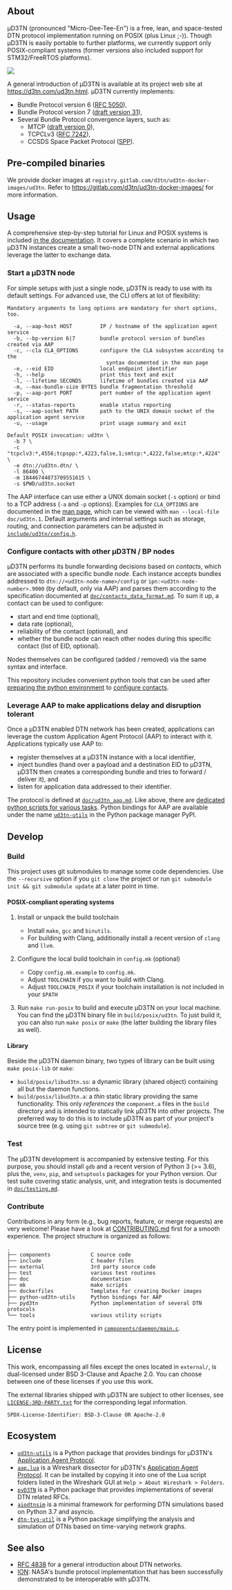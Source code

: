 ## About

µD3TN (pronounced "Micro-Dee-Tee-En") is a free, lean, and space-tested DTN protocol implementation running on POSIX (plus Linux ;-)).
Though µD3TN is easily portable to further platforms, we currently support only POSIX-compliant systems (former versions also included support for STM32/FreeRTOS platforms).

![](doc/overview.svg)

A general introduction of µD3TN is available at its project web site at https://d3tn.com/ud3tn.html. µD3TN currently implements:

- Bundle Protocol version 6 ([RFC 5050](https://datatracker.ietf.org/doc/html/rfc5050)),
- Bundle Protocol version 7 ([draft version 31](https://datatracker.ietf.org/doc/html/draft-ietf-dtn-bpbis-31)),
- Several Bundle Protocol convergence layers, such as:
  - MTCP ([draft version 0](https://datatracker.ietf.org/doc/html/draft-ietf-dtn-mtcpcl-00)),
  - TCPCLv3 ([RFC 7242](https://datatracker.ietf.org/doc/html/rfc7242)),
  - CCSDS Space Packet Protocol ([SPP](https://public.ccsds.org/Pubs/133x0b2e1.pdf)).

## Pre-compiled binaries

We provide docker images at `registry.gitlab.com/d3tn/ud3tn-docker-images/ud3tn`. Refer to https://gitlab.com/d3tn/ud3tn-docker-images/ for more information.

## Usage

A comprehensive step-by-step tutorial for Linux and POSIX systems is included [in the documentation](doc/posix_quick_start_guide.md). It covers a complete scenario in which two µD3TN instances create a small two-node DTN and external applications leverage the latter to exchange data.

### Start a µD3TN node

For simple setups with just a single node, µD3TN is ready to use with its default settings. For advanced use, the CLI offers at lot of flexibility:

```
Mandatory arguments to long options are mandatory for short options, too.

  -a, --aap-host HOST         IP / hostname of the application agent service
  -b, --bp-version 6|7        bundle protocol version of bundles created via AAP
  -c, --cla CLA_OPTIONS       configure the CLA subsystem according to the
                                syntax documented in the man page
  -e, --eid EID               local endpoint identifier
  -h, --help                  print this text and exit
  -l, --lifetime SECONDS      lifetime of bundles created via AAP
  -m, --max-bundle-size BYTES bundle fragmentation threshold
  -p, --aap-port PORT         port number of the application agent service
  -r, --status-reports        enable status reporting
  -s, --aap-socket PATH       path to the UNIX domain socket of the application agent service
  -u, --usage                 print usage summary and exit

Default POSIX invocation: ud3tn \
  -b 7 \
  -c "tcpclv3:*,4556;tcpspp:*,4223,false,1;smtcp:*,4222,false;mtcp:*,4224" \
  -e dtn://ud3tn.dtn/ \
  -l 86400 \
  -m 18446744073709551615 \
  -s $PWD/ud3tn.socket
```

The AAP interface can use either a UNIX domain socket (`-s` option) or bind to a TCP address (`-a` and `-p` options).
Examples for `CLA_OPTIONS` are documented in the [man page](doc/ud3tn.1),
which can be viewed with `man --local-file doc/ud3tn.1`.
Default arguments and internal settings such as storage, routing, and connection parameters can be adjusted in [`include/ud3tn/config.h`](include/ud3tn/config.h).

### Configure contacts with other µD3TN / BP nodes

µD3TN performs its bundle forwarding decisions based on _contacts_, which are associated with a specific bundle _node_. Each instance accepts bundles addressed to `dtn://<ud3tn-node-name>/config` or `ipn:<ud3tn-node-number>.9000` (by default, only via AAP) and parses them according to the specification documented at [`doc/contacts_data_format.md`](doc/contacts_data_format.md). To sum it up, a contact can be used to configure:

- start and end time (optional),
- data rate (optional),
- reliability of the contact (optional), and
- whether the bundle node can reach other nodes during this specific contact (list of EID, optional).

Nodes themselves can be configured (added / removed) via the same syntax and interface.

This repository includes convenient python tools that can be used after [preparing the python environment](doc/python-venv.md) to [configure contacts](tools/aap/aap_config.py).

### Leverage AAP to make applications delay and disruption tolerant

Once a µD3TN enabled DTN network has been created, applications can leverage the custom Application Agent Protocol (AAP) to interact with it. Applications typically use AAP to:

- register themselves at a µD3TN instance with a local identifier,
- inject bundles (hand over a payload and a destination EID to µD3TN, µD3TN then creates a corresponding bundle and tries to forward / deliver it), and
- listen for application data addressed to their identifier.

The protocol is defined at [`doc/ud3tn_aap.md`](doc/ud3tn_aap.md). Like above, there are [dedicated python scripts for various tasks](tools/aap). Python bindings for AAP are available under the name [`ud3tn-utils`](https://pypi.org/project/ud3tn-utils/) in the Python package manager PyPI.

## Develop

### Build

This project uses git submodules to manage some code dependencies. 
Use the `--recursive` option if you `git clone` the project or run
`git submodule init && git submodule update` at a later point in time.

#### POSIX-compliant operating systems

1. Install or unpack the build toolchain
   - Install `make`, `gcc` and `binutils`.
   - For building with Clang, additionally install a recent version of `clang` and `llvm`.

2. Configure the local build toolchain in `config.mk` (optional)
   - Copy `config.mk.example` to `config.mk`.
   - Adjust `TOOLCHAIN` if you want to build with Clang.
   - Adjust `TOOLCHAIN_POSIX` if your toolchain installation is not included in your `$PATH`

3. Run `make run-posix` to build and execute µD3TN on your local machine.
   You can find the µD3TN binary file in `build/posix/ud3tn`. To just build it, you can also run `make posix` or `make` (the latter building the library files as well).

#### Library

Beside the µD3TN daemon binary, two types of library can be built using `make posix-lib` or `make`:

- `build/posix/libud3tn.so`: a dynamic library (shared object) containing all but the daemon functions.
- `build/posix/libud3tn.a`: a _thin_ static library providing the same functionality. This only _references_ the `component.a` files in the `build` directory and is intended to statically link µD3TN into other projects. The preferred way to do this is to include µD3TN as part of your project's source tree (e.g. using `git subtree` or `git submodule`).

### Test

The µD3TN development is accompanied by extensive testing. For this purpose, you should install `gdb` and a recent version of Python 3 (>= 3.6), plus the, `venv`, `pip`, and `setuptools` packages for your Python version. Our test suite covering static analysis, unit, and integration tests is documented in [`doc/testing.md`](doc/testing.md).

### Contribute

Contributions in any form (e.g., bug reports, feature, or merge requests) are very welcome! Please have a look at [CONTRIBUTING.md](CONTRIBUTING.md) first for a smooth experience. The project structure is organized as follows:

```
.
├── components             C source code
├── include                C header files
├── external               3rd party source code
├── test                   various test routines
├── doc                    documentation
├── mk                     make scripts
├── dockerfiles            Templates for creating Docker images
├── python-ud3tn-utils     Python bindings for AAP
├── pyd3tn                 Python implementation of several DTN protocols
└── tools                  various utility scripts
```

The entry point is implemented in [`components/daemon/main.c`](components/daemon/main.c).

## License

This work, encompassing all files except the ones located in `external/`, is dual-licensed under BSD 3-Clause and Apache 2.0. You can choose between one of these licenses if you use this work.

The external libraries shipped with µD3TN are subject to other licenses, see [`LICENSE-3RD-PARTY.txt`](external/LICENSE-3RD-PARTY.txt) for the corresponding legal information.

`SPDX-License-Identifier: BSD-3-Clause OR Apache-2.0`

## Ecosystem

- [`ud3tn-utils`](https://pypi.org/project/ud3tn-utils/) is a Python package that provides bindings for µD3TN's [Application Agent Protocol](doc/ud3tn_aap.md).
- [`aap.lua`](tools/aap.lua) is a Wireshark dissector for µD3TN's [Application Agent Protocol](doc/ud3tn_aap.md). It can be installed by copying it into one of the Lua script folders listed in the Wireshark GUI at `Help > About Wireshark > Folders`.
- [`pyD3TN`](https://pypi.org/project/pyD3TN/) is a Python package that provides implementations of several DTN related RFCs.
- [`aiodtnsim`](https://gitlab.com/d3tn/aiodtnsim) is a minimal framework for performing DTN simulations based on Python 3.7 and asyncio.
- [`dtn-tvg-util`](https://gitlab.com/d3tn/dtn-tvg-util) is a Python package simplifying the analysis and simulation of DTNs based on time-varying network graphs.

## See also

- [RFC 4838](https://datatracker.ietf.org/doc/html/rfc4838) for a general introduction about DTN networks.
- [ION](https://sourceforge.net/projects/ion-dtn/): NASA's bundle protocol implementation that has been successfully demonstrated to be interoperable with µD3TN.
